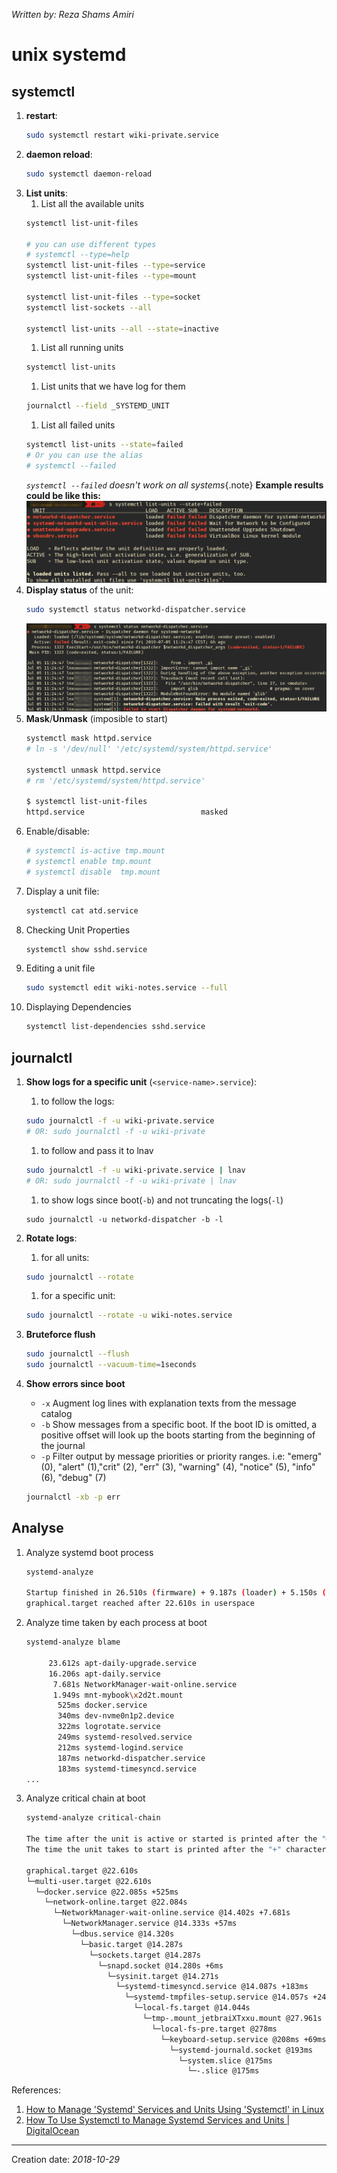 _Written by: Reza Shams Amiri_

# unix systemd

## systemctl
1. **restart**:
    ``` sh
    sudo systemctl restart wiki-private.service 
    ```
1. **daemon reload**:
    ``` sh
    sudo systemctl daemon-reload
    ```
1. **List units**:
    1. List all the available units       
    ``` sh
    systemctl list-unit-files
    
    # you can use different types
    # systemctl --type=help
    systemctl list-unit-files --type=service
    systemctl list-unit-files --type=mount
    
    systemctl list-unit-files --type=socket
    systemctl list-sockets --all
    
    systemctl list-units --all --state=inactive
    
    ```
    1. List all running units    
    ``` sh
    systemctl list-units    
    ```
    1. List units that we have log for them 
    ``` sh
    journalctl --field _SYSTEMD_UNIT
    ```
    1. List all failed units
    ``` sh
    systemctl list-units --state=failed
    # Or you can use the alias
    # systemctl --failed        
    ```    
    _`systemctl --failed` doesn't work on all systems_{.note}
    **Example results could be like this:**
    ![failed-services.png](/img/unix/failed-services.png)
1. **Display status** of the unit:
   ``` sh
   sudo systemctl status networkd-dispatcher.service      
   ```
   ![service-status.png](/img/unix/service-status.png)
1. **Mask**/**Unmask** (imposible to start)
    ``` sh
    systemctl mask httpd.service
    # ln -s '/dev/null' '/etc/systemd/system/httpd.service'    

    systemctl unmask httpd.service
    # rm '/etc/systemd/system/httpd.service'
    
    $ systemctl list-unit-files    
    httpd.service                          masked
    ```
1. Enable/disable:
    ``` sh
    # systemctl is-active tmp.mount
    # systemctl enable tmp.mount
    # systemctl disable  tmp.mount
    ```
1. Display a unit file:
    ``` sh
    systemctl cat atd.service
    ```
1. Checking Unit Properties   
    ``` sh
    systemctl show sshd.service
    ```
1. Editing a unit file
    ``` sh
    sudo systemctl edit wiki-notes.service --full
    ```
1. Displaying Dependencies   
    ``` sh
    systemctl list-dependencies sshd.service
    ```
    
##  journalctl  
1. **Show logs for a specific unit** (`<service-name>.service`):
    1. to follow the logs:
    ``` sh
    sudo journalctl -f -u wiki-private.service
    # OR: sudo journalctl -f -u wiki-private
    ```
    1. to follow and pass it to lnav
    ``` sh
    sudo journalctl -f -u wiki-private.service | lnav
    # OR: sudo journalctl -f -u wiki-private | lnav
    ```
    1. to show logs since boot(`-b`) and not truncating the logs(`-l`) 
    ``` 
    sudo journalctl -u networkd-dispatcher -b -l
    ```
    
1. **Rotate logs**:
    1. for all units:
    ``` sh
    sudo journalctl --rotate
    ```
    1. for a specific unit:
    ``` sh
    sudo journalctl --rotate -u wiki-notes.service
    ```
1. **Bruteforce flush**
    ``` sh
    sudo journalctl --flush
    sudo journalctl --vacuum-time=1seconds
    ```
1. **Show errors since boot**
   * `-x` Augment log lines with explanation texts from the message catalog
   * `-b` Show messages from a specific boot. If the boot ID is omitted, a positive offset will look up the boots starting from the beginning of the journal
   * `-p` Filter output by message priorities or priority ranges. i.e: "emerg" (0), "alert" (1),"crit" (2), "err" (3), "warning" (4), "notice" (5), "info" (6), "debug" (7)
   ``` sh
   journalctl -xb -p err
   ```

## Analyse

1.  Analyze systemd boot process     
    ``` sh
    systemd-analyze
    
    Startup finished in 26.510s (firmware) + 9.187s (loader) + 5.150s (kernel) + 1min 1.908s (userspace) = 1min 42.756s
    graphical.target reached after 22.610s in userspace
    ```
1.  Analyze time taken by each process at boot   
    ``` sh
    systemd-analyze blame
    
         23.612s apt-daily-upgrade.service
         16.206s apt-daily.service
          7.681s NetworkManager-wait-online.service
          1.949s mnt-mybook\x2d2t.mount
           525ms docker.service
           340ms dev-nvme0n1p2.device
           322ms logrotate.service
           249ms systemd-resolved.service
           212ms systemd-logind.service
           187ms networkd-dispatcher.service
           183ms systemd-timesyncd.service
    ...
    ```
1.  Analyze critical chain at boot   
    ``` sh
    systemd-analyze critical-chain
    
    The time after the unit is active or started is printed after the "@" character.
    The time the unit takes to start is printed after the "+" character.

    graphical.target @22.610s
    └─multi-user.target @22.610s
      └─docker.service @22.085s +525ms
        └─network-online.target @22.084s
          └─NetworkManager-wait-online.service @14.402s +7.681s
            └─NetworkManager.service @14.333s +57ms
              └─dbus.service @14.320s
                └─basic.target @14.287s
                  └─sockets.target @14.287s
                    └─snapd.socket @14.280s +6ms
                      └─sysinit.target @14.271s
                        └─systemd-timesyncd.service @14.087s +183ms
                          └─systemd-tmpfiles-setup.service @14.057s +24ms
                            └─local-fs.target @14.044s
                              └─tmp-.mount_jetbraiXTxxu.mount @27.961s
                                └─local-fs-pre.target @278ms
                                  └─keyboard-setup.service @208ms +69ms
                                    └─systemd-journald.socket @193ms
                                      └─system.slice @175ms
                                        └─-.slice @175ms

    ```

References:
1. [How to Manage 'Systemd' Services and Units Using 'Systemctl' in Linux][HTMSSAUUSIL]
2. [How To Use Systemctl to Manage Systemd Services and Units | DigitalOcean][HTUSTMSSAUD]

* * *
Creation date: _2018-10-29_

[HTMSSAUUSIL]: https://www.tecmint.com/manage-services-using-systemd-and-systemctl-in-linux/
[HTUSTMSSAUD]: https://www.digitalocean.com/community/tutorials/how-to-use-systemctl-to-manage-systemd-services-and-units